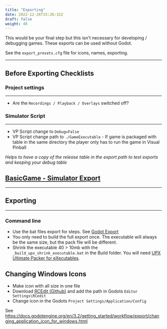 ```yaml
---
title: "Exporting"
date: 2022-12-26T15:26:15Z
draft: false
weight: 40
---
```


This would be your final step but this isn't necessary for developing / debugging games. These exports can be used without Godot.

See the `export_presets.cfg` file for icons, names, exporting.

---
## Before Exporting Checklists

### Project settings
---

- Are the `Recordings / Playback / Overlays` switched off?

### Simulator Script
---

- VP Script change to `Debug=False`
- VP Script change path to `./GameExecutable` - If game is packaged with table in the same directory the player only has to run the game in Visual Pinball

*Helps to have a copy of the release table in the export path to test exports and keeping your debug table*

## [BasicGame - Simulator Export](../../getting-started/basicgame-game-exporting/#simulator-export)

---
## Exporting
---


### Command line

- Use the bat files export for steps. See [Godot Export](../../getting-started/basicgame-game-exporting/#godot-export)
- You only need to build the full export once. The executable will always be the same size, but the pack file will be different.
- Shrink the executable 40 > 10mb with the `_build_upx_shrink_executable.bat` in the Build folder. You will need [UPX Ultimate Packer for eXecutables](https://upx.github.io/).

## Changing Windows Icons

- Make icon with all size in one file
- Download [RCEdit (Github)](https://github.com/electron/rcedit/releases) and add the path in Godots `Editor Settings\RCedit`
- Change icon in the Godots `Project Settings/Application/Config`

See https://docs.godotengine.org/en/3.2/getting_started/workflow/export/changing_application_icon_for_windows.html
